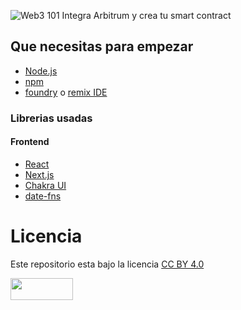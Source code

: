 ![Web3 101 Integra Arbitrum y crea tu smart contract](https://github.com/jistro/Arbitrum-ETHMexico--Web3_101/assets/22781439/b63d34bb-05ac-49ce-8903-63c8b7df3bdd)


## Que necesitas para empezar

- [Node.js](https://nodejs.org/en/download/)
- [npm](https://www.npmjs.com/get-npm)
- [foundry](https://book.getfoundry.sh/getting-started/installation) o [remix IDE](https://remix.ethereum.org/)


### Librerias usadas

#### Frontend
- [React](https://reactjs.org/)
- [Next.js](https://nextjs.org/)
- [Chakra UI](https://chakra-ui.com/)
- [date-fns](https://date-fns.org/)

# Licencia
Este repositorio esta bajo la licencia
<a rel="license" href="https://creativecommons.org/licenses/by/4.0/deed.es"> CC BY 4.0</a>

<a rel="license" href="https://creativecommons.org/licenses/by/4.0/deed.es"><img src="https://mirrors.creativecommons.org/presskit/buttons/88x31/svg/by.svg" width="100" height="35"> </a>
